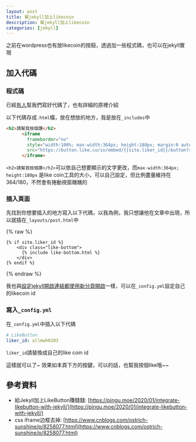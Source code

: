```yaml
---
layout: post
title: 幫jekyll加上likecoin
description: 幫jekyll加上likecoin
categories: [jekyll]
---
```

之前在wordpress也有放likecoin的按鈕，透過加一些程式碼，也可以在jekyll實現

<!--more-->
## 加入代碼
### 程式碼
已經[有人](https://pingu.moe/2020/01/integrate-likebutton-with-jekyll/)幫我們寫好代碼了，也有詳細的原裡介紹

以下代碼存成`.html`檔，放在想放的地方，我是放在`_includes`中

```html
<h2>請幫我按個讚</h2>
      <iframe
        frameborder="no"  
        style="width:100%; max-width:364px; height:180px; margin:0 auto; overflow:hidden; display:block;"
        src="https://button.like.co/in/embed/{{site.liker_id}}/button?referrer={{ page.url | absolute_url | cgi_escape }}">
      </iframe>

```
`<h2>請幫我按個讚</h2>`可以依自己想要顯示的文字更改，而`max-width:364px; height:180px` 是like coin工具的大小，可以自己設定，但比例盡量維持在364/180，不然會有捲動視窗醜醜的



### 插入頁面

先找到你想要插入的地方寫入以下代碼，以我為例，我只想讓他在文章中出現，所以就插在`_layouts/post.html`中

{% raw %}
```liquid
{% if site.liker_id %}
    <div class="like-bottom">
      {% include like-bottom.html %}
    </div>
{% endif %}
```
{% endraw %}

我也與[設定jekyll開啟連結都使用新分頁開啟](https://blog.allmwh.org/2020-02/jekyll-always-newtab/)一樣，可以在`_config.yml`設定自己的likecoin id

### 寫入`_config.yml`
在`_config.yml`中插入以下代碼
```yaml
# LikeButton
liker_id: allmwh0103
```
`liker_id`請替換成自己的like coin id 

這樣就可以了~ 效果如本頁下方的按鍵，可以的話，也幫我按個like哦~~

## 參考資料
* 給Jekyll加上LikeButton賺錢錢: [https://pingu.moe/2020/01/integrate-likebutton-with-jekyll/](https://pingu.moe/2020/01/integrate-likebutton-with-jekyll/)
* css iframe边框去掉: [https://www.cnblogs.com/ostrich-sunshine/p/8258077.html](https://www.cnblogs.com/ostrich-sunshine/p/8258077.html)

